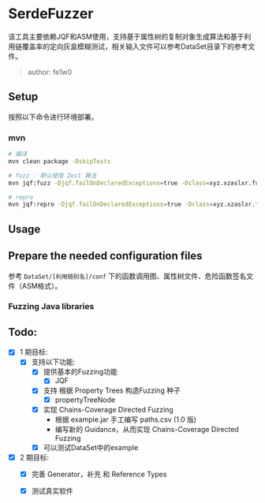 # SerdeFuzzer

该工具主要依赖JQF和ASM使用，支持基于属性树的复制对象生成算法和基于利用链覆盖率的定向灰盒模糊测试，相关输入文件可以参考DataSet目录下的参考文件。

> author: fe1w0

## Setup

按照以下命令进行环境部署。

### mvn
```bash
# 编译
mvn clean package -DskipTests

# fuzz - 默认使用 Zest 算法
mvn jqf:fuzz -Djqf.failOnDeclaredExceptions=true -Dclass=xyz.xzaslxr.fuzzing.SerdeFuzzerTest -Dmethod=fuzz -Dtime=5s

# repro
mvn jqf:repro -Djqf.failOnDeclaredExceptions=true -Dclass=xyz.xzaslxr.fuzzing.SerdeFuzzerTest -Dmethod=reportFuzz -Dtime=5s -Dinput=/Users/fe1w0/Project/SoftWareAnalysis/Dynamic/SerdeFuzzer/target/fuzz-results/xyz.xzaslxr.fuzzing.SerdeFuzzerTest/fuzz/failures/id_000000
```

## Usage

## Prepare the needed configuration files

参考 `DataSet/[利用链别名]/conf` 下的函数调用图、属性树文件、危险函数签名文件（ASM格式）。

### Fuzzing Java libraries

## Todo:

- [x] 1 期目标:
  - [x] 支持以下功能:
    - [x] 提供基本的Fuzzing功能
      - [x] JQF
    - [x] 支持 根据 Property Trees 构造Fuzzing 种子
      - [x] propertyTreeNode
    - [x] 实现 Chains-Coverage Directed Fuzzing
      - 根据 example.jar 手工编写 paths.csv (1.0 版)
      - 编写新的 Guidance，从而实现 Chains-Coverage Directed Fuzzing
    - [x] 可以测试DataSet中的example
- [x] 2 期目标:
  - [x] 完善 Generator，补充  和 Reference Types
  - [x] 测试真实软件


